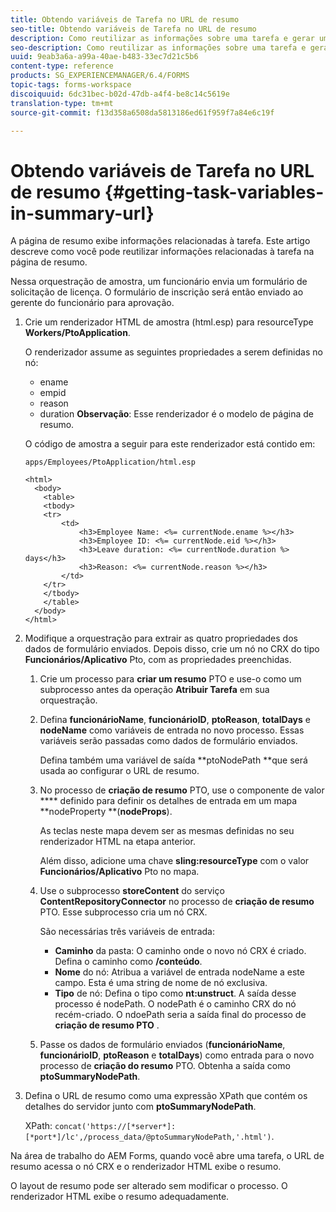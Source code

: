 ```yaml
---
title: Obtendo variáveis de Tarefa no URL de resumo
seo-title: Obtendo variáveis de Tarefa no URL de resumo
description: Como reutilizar as informações sobre uma tarefa e gerar um URL de resumo para resumir ou descrever uma tarefa.
seo-description: Como reutilizar as informações sobre uma tarefa e gerar um URL de resumo para resumir ou descrever uma tarefa.
uuid: 9eab3a6a-a99a-40ae-b483-33ec7d21c5b6
content-type: reference
products: SG_EXPERIENCEMANAGER/6.4/FORMS
topic-tags: forms-workspace
discoiquuid: 6dc31bec-b02d-47db-a4f4-be8c14c5619e
translation-type: tm+mt
source-git-commit: f13d358a6508da5813186ed61f959f7a84e6c19f

---
```



# Obtendo variáveis de Tarefa no URL de resumo {#getting-task-variables-in-summary-url}

A página de resumo exibe informações relacionadas à tarefa. Este artigo descreve como você pode reutilizar informações relacionadas à tarefa na página de resumo.

Nessa orquestração de amostra, um funcionário envia um formulário de solicitação de licença. O formulário de inscrição será então enviado ao gerente do funcionário para aprovação.

1. Crie um renderizador HTML de amostra (html.esp) para resourceType **Workers/PtoApplication**.

   O renderizador assume as seguintes propriedades a serem definidas no nó:

   * ename
   * empid
   * reason
   * duration
   **Observação**: Esse renderizador é o modelo de página de resumo.

   O código de amostra a seguir para este renderizador está contido em:

   `apps/Employees/PtoApplication/html.esp`

   ```
   <html>
     <body>
       <table>
       <tbody>
       <tr>
           <td>
               <h3>Employee Name: <%= currentNode.ename %></h3>
               <h3>Employee ID: <%= currentNode.eid %></h3>
               <h3>Leave duration: <%= currentNode.duration %> days</h3>
               <h3>Reason: <%= currentNode.reason %></h3>
           </td>
       </tr>
       </tbody>
       </table>
     </body>
   </html>
   ```

1. Modifique a orquestração para extrair as quatro propriedades dos dados de formulário enviados. Depois disso, crie um nó no CRX do tipo **Funcionários/Aplicativo** Pto, com as propriedades preenchidas.

   1. Crie um processo para **criar um resumo** PTO e use-o como um subprocesso antes da operação **Atribuir Tarefa** em sua orquestração.
   1. Defina **funcionárioName**, **funcionárioID**, **ptoReason**, **totalDays** e **nodeName** como variáveis de entrada no novo processo. Essas variáveis serão passadas como dados de formulário enviados.

      Defina também uma variável de saída **ptoNodePath **que será usada ao configurar o URL de resumo.

   1. No processo de **criação de resumo** PTO, use o componente de valor **** definido para definir os detalhes de entrada em um mapa **nodeProperty **(**nodeProps**).

      As teclas neste mapa devem ser as mesmas definidas no seu renderizador HTML na etapa anterior.

      Além disso, adicione uma chave **sling:resourceType** com o valor **Funcionários/Aplicativo** Pto no mapa.

   1. Use o subprocesso **storeContent** do serviço **ContentRepositoryConnector** no processo de **criação de resumo** PTO. Esse subprocesso cria um nó CRX.

      São necessárias três variáveis de entrada:

      * **Caminho** da pasta: O caminho onde o novo nó CRX é criado. Defina o caminho como **/conteúdo**.
      * **Nome** do nó: Atribua a variável de entrada nodeName a este campo. Esta é uma string de nome de nó exclusiva.
      * **Tipo** de nó: Defina o tipo como **nt:unstruct**. A saída desse processo é nodePath. O nodePath é o caminho CRX do nó recém-criado. O ndoePath seria a saída final do processo de **criação de resumo PTO** .
   1. Passe os dados de formulário enviados (**funcionárioName**, **funcionárioID**, **ptoReason** e **totalDays**) como entrada para o novo processo de **criação do resumo** PTO. Obtenha a saída como **ptoSummaryNodePath**.


1. Defina o URL de resumo como uma expressão XPath que contém os detalhes do servidor junto com **ptoSummaryNodePath**.

   XPath: `concat('https://[*server*]:[*port*]/lc',/process_data/@ptoSummaryNodePath,'.html')`.

Na área de trabalho do AEM Forms, quando você abre uma tarefa, o URL de resumo acessa o nó CRX e o renderizador HTML exibe o resumo.

O layout de resumo pode ser alterado sem modificar o processo. O renderizador HTML exibe o resumo adequadamente.

